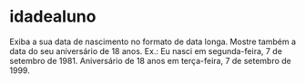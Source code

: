 # idadealuno
Exiba a sua data de nascimento no formato de data longa. Mostre também a data do seu aniversário de 18 anos.  Ex.:  Eu nasci em segunda-feira, 7 de setembro de 1981. Aniversário de 18 anos em terça-feira, 7 de setembro de 1999.
